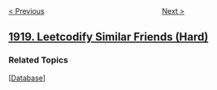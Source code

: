 <!--|This file generated by command(leetcode description); DO NOT EDIT.    |-->
<!--+----------------------------------------------------------------------+-->
<!--|@author    awesee <openset.wang@gmail.com>                           |-->
<!--|@link      https://github.com/awesee                                 |-->
<!--|@home      https://github.com/awesee/leetcode                        |-->
<!--+----------------------------------------------------------------------+-->

[< Previous](../kth-smallest-subarray-sum "Kth Smallest Subarray Sum")
　　　　　　　　　　　　　　　　
[Next >](../build-array-from-permutation "Build Array from Permutation")

## [1919. Leetcodify Similar Friends (Hard)](https://leetcode.com/problems/leetcodify-similar-friends "兴趣相同的朋友")



### Related Topics
  [[Database](../../tag/database/README.md)]
